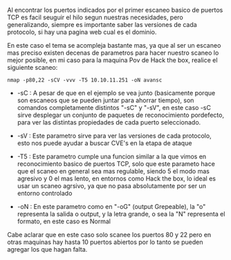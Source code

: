 Al encontrar los puertos indicados por el primer escaneo basico de puertos TCP es facil seuguir el hilo segun nuestras necesidades, pero generalizando, siempre es importante saber las versiones de cada protocolo, si hay una pagina web cual es el dominio.

En este caso el tema se acompleja bastante mas, ya que al ser un escaneo mas preciso existen decenas de parametros para hacer nuestro scaneo lo mejor posible, en mi caso para la maquina Pov de Hack the box, realice el siguiente scaneo: 

``` shell
nmap -p80,22 -sCV -vvv -T5 10.10.11.251 -oN avansc
```

- -sC : A pesar de que en el ejemplo se vea junto (basicamente porque son escaneos que se pueden juntar para ahorrar tiempo), son comandos completamente distintos "-sC" y "-sV", en este caso -sC sirve desplegar un conjunto de paquetes de reconocimiento pordefecto, para ver las distintas propiedades de cada puerto seleccionado.

- -sV : Este parametro sirve para ver las versiones de cada protocolo, esto nos puede ayudar a buscar CVE's en la etapa de ataque

- -T5 : Este parametro cumple una funcion similar a la que vimos en reconocimiento basico de puertos TCP, solo que este parameto hace que el scaneo en general sea mas regulable, siendo 5 el modo mas agresivo y 0 el mas lento, en entornos como Hack the box, lo ideal es usar un scaneo agrsivo, ya que no pasa absolutamente por ser un entorno controlado

- -oN : En este parametro como en "-oG" (output Grepeable), la "o" representa la salida o output, y la letra grande, o sea la "N" representa el formato, en este caso es Normal

Cabe aclarar que en este caso solo scanee los puertos 80 y 22 pero en otras maquinas hay hasta 10 puertos abiertos por lo tanto se pueden agregar los que hagan falta.


